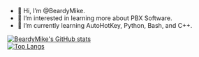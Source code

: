- 👋 Hi, I’m @BeardyMike.
- 👀 I’m interested in learning more about PBX Software.
- 🌱 I’m currently learning AutoHotKey, Python, Bash, and C++.

[![BeardyMike's GitHub stats](https://github-readme-stats.vercel.app/api?username=BeardyMike)](https://github.com/BeardyMike/github-readme-stats) <br>
[![Top Langs](https://github-readme-stats.vercel.app/api/top-langs/?username=BeardyMike)](https://github.com/BeardyMike/github-readme-stats)

